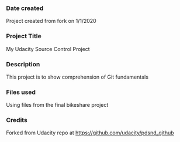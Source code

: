 ### Date created
Project created from fork on 1/1/2020

### Project Title
My Udacity Source Control Project

### Description
This project is to show comprehension of Git fundamentals

### Files used
Using files from the final bikeshare project

### Credits
Forked from Udacity repo at https://github.com/udacity/pdsnd_github

